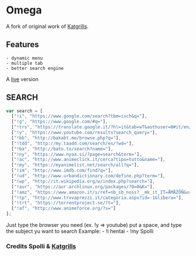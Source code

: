 # Omega
A fork of original work of [Katgrills](https://github.com/Catgrills). 
## Features
	- dynamic menu
	- multiple tab
	- better search engine
	
A [live](https://spolli.github.io/Omega/) version

## SEARCH
``` javascript
var search = [
  ["!i", "https://www.google.com/search?tbm=isch&q="],
  ["!g", "https://www.google.com/#q="],
  ["!trs", "https://translate.google.it/?hl=it&tab=wT&authuser=0#it/en/"],
  ["!y", "https://www.youtube.com/results?search_query="],
  ["!bb", "http://bakabt.me/browse.php?q="],
  ["!tdd", "http://my.taadd.com/search/es/?wd="],
  ["!ba", "http://bato.to/search?name="],
  ["!ny", "https://www.nyaa.si/?page=search&term="],
  ["!ac", "http://www.animeclick.it/cerca?tipo=tutto&name="],
  ["!my", "https://myanimelist.net/search/all?q="],
  ["!im", "http://www.imdb.com/find?q="],
  ["!ud", "http://www.urbandictionary.com/define.php?term="],
  ["!wp", "http://it.wikipedia.org/w/index.php?search="],
  ["!aur", "https://aur.archlinux.org/packages/?O=0&K="],
  ["!amz", "https://www.amazon.it/s/ref=nb_sb_noss?__mk_it_IT=ÅMÅŽÕÑ&url=search-alias%3Daps&field-keywords="],
  ["!tp", "http://www.trovaprezzi.it/categoria.aspx?id=-1&libera="],
  ["!trt", "https://torrentproject.se/?t="],
  ["!af", "http://www.animeforce.org/?s="]
];
```
Just type the browser you need (ex. !y => youtube) put a space, and type the subject yu want to search
Example:
	- !i hentai
	- !my Spolli

### Credits Spolli & [Katgrills](https://github.com/Catgrills)
